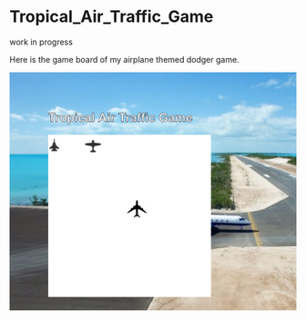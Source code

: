 # Tropical_Air_Traffic_Game

work in progress

Here is the game board of my airplane themed dodger game.

![day_1_screenshot](https://github.com/snowbrdking26/Tropical_Air_Traffic_Game/blob/master/img/Day_1_screenshot.png)
